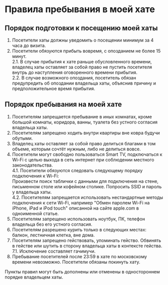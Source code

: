 # Правила пребывания в моей хате
## Порядок подготовки к посещению моей хаты
1. Посетители хаты должны уведомить о посещении минимум за 4 часа до визита.
2. Посетители обязуются прибыть вовремя, с опозданием не более 15 минут.   
2.1. В случае прибытия к хате раньше обусловленного времени, владелец хаты оставляет за собой право не пустить посетителя внутрь до наступления оговоренного времени прибытия.   
2.2. В случае возможного опоздания, посетитель обязан предупредить об опоздании владельца хаты, объяснив причину и предположительное время прибытия.   
## Порядок пребывания на моей хате
1. Посетителям запрещается пребывание в иных комнатах, кроме большой комнаты, коридора, ванны, туалета без устного согласия владельца хаты.   
2. Посетителям запрещено ходить внутри квартиры вне ковра будучи обутыми.   
3. Владелец хаты оставляет за собой право делиться благами в том объеме, которым сочтёт нужным, либо не делиться вовсе.   
4. Посетители могут свободно пользоваться Smart TV, подключаться к Wi-Fi с целью выхода в сеть интернет при соблюдении местного законодательства.   
4.1. Посетители обязуются следовать следующему порядку подключения к Wi-Fi:   
Произвести поиск таблички с данными для подключения на стене, письменном столе или кофейном столике.
Попросить SSID и пароль у владельца хаты.   
4.2. Посетителям запрещается использовать нестандартные методы подключения к сети Wi-Fi, например "Обмен паролем Wi-Fi на iPhone, iPad и iPod touch" описанной на сайте apple.com в одноименной статье.
5. Посетителям запрещено использовать ноутбук, ПК, телефон владельца без его устного согласия.  
6. Посетителям разрешено курить только в следующих местах: балкон, лестничная клетка, вне дома.    
7. Посетителям запрещено гействовать, упоминать гейство. Обвинять в гействе или шутить в сторону владельца хаты в контексте гейства.   
7.1. Исключение составляет гачимучи.   
8. Пребывание посетителей после 23:59 в хате по московскому времени невозможно. Посетители обязаны покинуть хату.    
   
Пункты правил могут быть дополнены или отменены в одностороннем порядке владельцем хаты.
